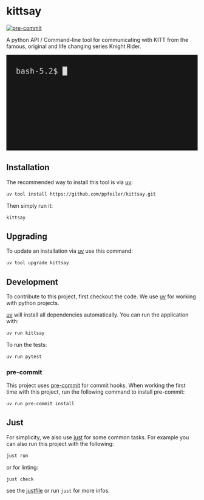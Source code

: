 # kittsay

[![pre-commit](https://img.shields.io/badge/pre--commit-enabled-brightgreen?logo=pre-commit)](https://github.com/pre-commit/pre-commit)

A python API / Command-line tool for communicating with KITT from the famous, original and life changing series Knight Rider.

![demo](docs/demo.gif)

## Installation

The recommended way to install this tool is via [uv](https://github.com/astral-sh/uv):
```bash
uv tool install https://github.com/ppfeiler/kittsay.git
```

Then simply run it:
```bash
kittsay
```

## Upgrading

To update an installation via [uv](https://github.com/astral-sh/uv) use this command:
```bash
uv tool upgrade kittsay
```

## Development

To contribute to this project, first checkout the code.
We use [uv](https://github.com/astral-sh/uv) for working with python projects.

[uv](https://github.com/astral-sh/uv) will install all dependencies automatically. You can run the application with:
```bash
uv run kittsay
```

To run the tests:
```bash
uv run pytest
```

### pre-commit

This project uses [pre-commit](https://pre-commit.com) for commit hooks. When working the first time with this project, run the following command to install pre-commit:
```bash
uv run pre-commit install
```

## Just

For simplicity, we also use [just](https://github.com/casey/just) for some common tasks.
For example you can also run this project with the following:
```bash
just run
```

or for linting:
```bash
just check
```

see the [justfile](justfile) or run `just` for more infos.
